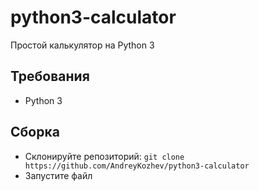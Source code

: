 # python3-calculator
Простой калькулятор на Python 3
## Требования
+ Python 3
## Сборка
+ Склонируйте репозиторий: ```git clone https://github.com/AndreyKozhev/python3-calculator```  
+ Запустите файл
